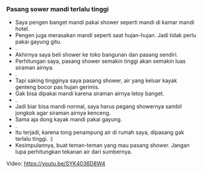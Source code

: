 ### Pasang sower mandi terlalu tinggi

- Saya pengen banget mandi pakai shower seperti mandi di kamar mandi hotel.
- Pengen juga merasakan mandi seperti saat hujan-hujan. Jadi tidak perlu pakai gayung gitu.
- .
- Akhirnya saya beli shower ke toko bangunan dan pasang sendiri.
- Perhitungan saya, pasang shower semakin tinggi akan semakin luas siraman airnya.
- .
- Tapi saking tingginya saya pasang shower, air yang keluar kayak genteng bocor pas hujan gerimis.
- Gak bisa dipakai mandi karena siraman airnya letoy banget.
- .
- Jadi biar bisa mandi normal, saya harus pegang showernya sambil jongkok agar siraman airnya kenceng.
- Sama aja dong kayak mandi pakai gayung.
- .
- Itu terjadi, karena tong penampung air di rumah saya, dipasang gak terlalu tinggi. :)
- Kesimpulannya, buat teman-teman yang mau pasang shower. Jangan lupa perhitungkan tekanan air dari sumbernya.

Video: https://youtu.be/SYK4036D8W4